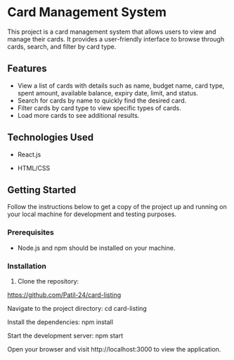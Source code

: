 # Card Management System

This project is a card management system that allows users to view and manage their cards. It provides a user-friendly interface to browse through cards, search,  and filter by card type.

## Features

- View a list of cards with details such as name, budget name, card type, spent amount, available balance,   expiry date, limit, and status.
- Search for cards by name to quickly find the desired card.
- Filter cards by card type to view specific types of cards.
- Load more cards to see additional results.

## Technologies Used

- React.js

- HTML/CSS

## Getting Started

Follow the instructions below to get a copy of the project up and running on your local machine for development and testing purposes.

### Prerequisites

- Node.js and npm should be installed on your machine.

### Installation

1. Clone the repository:

https://github.com/Patil-24/card-listing

Navigate to the project directory:
cd card-listing

Install the dependencies: npm install

Start the development server: npm start

Open your browser and visit http://localhost:3000 to view the application.


